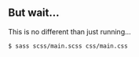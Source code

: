 ##  But wait...

This is no different than just running...

```sh
$ sass scss/main.scss css/main.css
```
